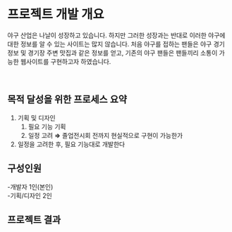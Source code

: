 # 프로젝트 개발 개요
야구 산업은 나날이 성장하고 있습니다. 하지만 그러한 성장과는 반대로 이러한 야구에 대한 정보를 알 수 있는 사이트는 많지 않습니다.
처음 야구를 접하는 팬들은 야구 경기 정보 및 경기장 주변 맛집과 같은 정보를 얻고, 기존의 야구 팬들은 팬들끼리 소통이 가능한 웹사이트를 구현하고자 하였습니다.

<br/>

## 목적 달성을 위한 프로세스 요약
1. 기획 및 디자인
    1. 필요 기능 기획
    2. 일정 고려 **⇒** 졸업전시회 전까지 현실적으로 구현이 가능한가
2. 일정을 고려한 후, 필요 기능대로 개발한다

## 구성인원
-개발자 1인(본인)  
-기획/디자인 2인  

## 프로젝트 결과

